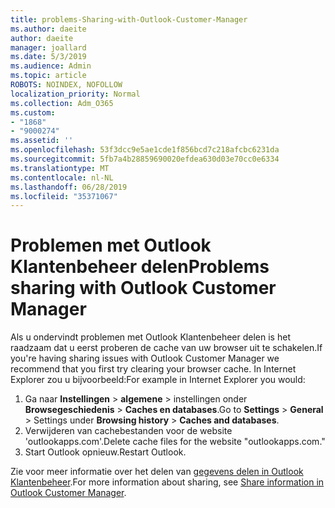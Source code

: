 ```yaml
---
title: problems-Sharing-with-Outlook-Customer-Manager
ms.author: daeite
author: daeite
manager: joallard
ms.date: 5/3/2019
ms.audience: Admin
ms.topic: article
ROBOTS: NOINDEX, NOFOLLOW
localization_priority: Normal
ms.collection: Adm_O365
ms.custom:
- "1868"
- "9000274"
ms.assetid: ''
ms.openlocfilehash: 53f3dcc9e5ae1cde1f856bcd7c218afcbc6231da
ms.sourcegitcommit: 5fb7a4b28859690020efdea630d03e70cc0e6334
ms.translationtype: MT
ms.contentlocale: nl-NL
ms.lasthandoff: 06/28/2019
ms.locfileid: "35371067"
---
```

# <a name="problems-sharing-with-outlook-customer-manager"></a><span data-ttu-id="bb0c6-102">Problemen met Outlook Klantenbeheer delen</span><span class="sxs-lookup"><span data-stu-id="bb0c6-102">Problems sharing with Outlook Customer Manager</span></span>

<span data-ttu-id="bb0c6-103">Als u ondervindt problemen met Outlook Klantenbeheer delen is het raadzaam dat u eerst proberen de cache van uw browser uit te schakelen.</span><span class="sxs-lookup"><span data-stu-id="bb0c6-103">If you're having sharing issues with Outlook Customer Manager we recommend that you first try clearing your browser cache.</span></span> <span data-ttu-id="bb0c6-104">In Internet Explorer zou u bijvoorbeeld:</span><span class="sxs-lookup"><span data-stu-id="bb0c6-104">For example in Internet Explorer you would:</span></span>

1. <span data-ttu-id="bb0c6-105">Ga naar **Instellingen** > **algemene** > instellingen onder **Browsegeschiedenis** > **Caches en databases**.</span><span class="sxs-lookup"><span data-stu-id="bb0c6-105">Go to **Settings** > **General** > Settings under **Browsing history** > **Caches and databases**.</span></span>
2. <span data-ttu-id="bb0c6-106">Verwijderen van cachebestanden voor de website 'outlookapps.com'.</span><span class="sxs-lookup"><span data-stu-id="bb0c6-106">Delete cache files for the website "outlookapps.com."</span></span>
3. <span data-ttu-id="bb0c6-107">Start Outlook opnieuw.</span><span class="sxs-lookup"><span data-stu-id="bb0c6-107">Restart Outlook.</span></span>

<span data-ttu-id="bb0c6-108">Zie voor meer informatie over het delen van [gegevens delen in Outlook Klantenbeheer](https://support.office.com/article/4f26cc69-67da-4cd5-b344-02d1a4799310%20).</span><span class="sxs-lookup"><span data-stu-id="bb0c6-108">For more information about sharing, see [Share information in Outlook Customer Manager](https://support.office.com/article/4f26cc69-67da-4cd5-b344-02d1a4799310%20).</span></span>